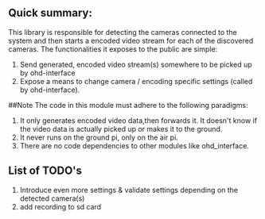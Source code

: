 ## Quick summary:

This library is responsible for detecting the cameras connected to the system 
and then starts a encoded video stream for each of the discovered cameras.
The functionalities it exposes to the public are simple:
1) Send generated, encoded video stream(s) somewhere to be picked up by ohd-interface
2) Expose a means to change camera / encoding specific settings (called by ohd-interface).


##Note 
The code in this module must adhere to the following paradigms:
1) It only generates encoded video data,then forwards it. It doesn't know if the video data is actually picked up or makes it to the
   ground.
2) It never runs on the ground pi, only on the air pi.
3) There are no code dependencies to other modules like ohd_interface.

## List of TODO's
1) Introduce even more settings & validate settings depending on the detected camera(s)
2) add recording to sd card